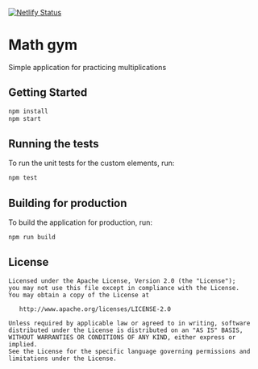 [![Netlify Status](https://api.netlify.com/api/v1/badges/70dd616e-3549-4fe3-8f27-c81700835aa5/deploy-status)](https://app.netlify.com/sites/math-gym/deploys)

# Math gym

Simple application for practicing multiplications

## Getting Started

```bash
npm install
npm start
```

## Running the tests

To run the unit tests for the custom elements, run:

```bash
npm test
```

## Building for production

To build the application for production, run:

```bash
npm run build
```

## License

    Licensed under the Apache License, Version 2.0 (the "License");
    you may not use this file except in compliance with the License.
    You may obtain a copy of the License at

       http://www.apache.org/licenses/LICENSE-2.0

    Unless required by applicable law or agreed to in writing, software
    distributed under the License is distributed on an "AS IS" BASIS,
    WITHOUT WARRANTIES OR CONDITIONS OF ANY KIND, either express or implied.
    See the License for the specific language governing permissions and
    limitations under the License.
